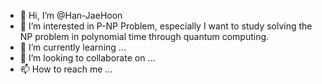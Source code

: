 - 👋 Hi, I’m @Han-JaeHoon
- 👀 I’m interested in P-NP Problem, especially I want to study solving the NP problem in polynomial time through quantum computing.
- 🌱 I’m currently learning ...
- 💞️ I’m looking to collaborate on ...
- 📫 How to reach me ...

<!---
Han-JaeHoon/Han-JaeHoon is a ✨ special ✨ repository because its `README.md` (this file) appears on your GitHub profile.
You can click the Preview link to take a look at your changes.
--->
